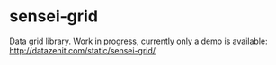sensei-grid
===========

Data grid library. Work in progress, currently only a demo is available: http://datazenit.com/static/sensei-grid/
